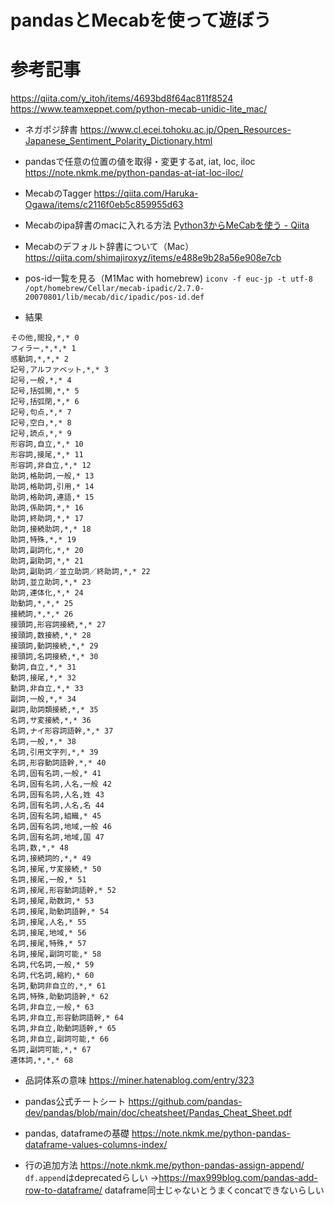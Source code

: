 # pandasとMecabを使って遊ぼう

# 参考記事
https://qiita.com/y_itoh/items/4693bd8f64ac811f8524
https://www.teamxeppet.com/python-mecab-unidic-lite_mac/

- ネガポジ辞書
https://www.cl.ecei.tohoku.ac.jp/Open_Resources-Japanese_Sentiment_Polarity_Dictionary.html

- pandasで任意の位置の値を取得・変更するat, iat, loc, iloc
https://note.nkmk.me/python-pandas-at-iat-loc-iloc/

- MecabのTagger
https://qiita.com/Haruka-Ogawa/items/c2116f0eb5c859955d63

- Mecabのipa辞書のmacに入れる方法
[Python3からMeCabを使う - Qiita](https://qiita.com/taroc/items/b9afd914432da08dafc8)

- Mecabのデフォルト辞書について（Mac）
https://qiita.com/shimajiroxyz/items/e488e9b28a56e908e7cb

- pos-id一覧を見る（M1Mac with homebrew)
```iconv -f euc-jp -t utf-8 /opt/homebrew/Cellar/mecab-ipadic/2.7.0-20070801/lib/mecab/dic/ipadic/pos-id.def```

- 結果

```text
その他,間投,*,* 0
フィラー,*,*,* 1
感動詞,*,*,* 2
記号,アルファベット,*,* 3
記号,一般,*,* 4
記号,括弧開,*,* 5
記号,括弧閉,*,* 6
記号,句点,*,* 7
記号,空白,*,* 8
記号,読点,*,* 9
形容詞,自立,*,* 10
形容詞,接尾,*,* 11
形容詞,非自立,*,* 12
助詞,格助詞,一般,* 13
助詞,格助詞,引用,* 14
助詞,格助詞,連語,* 15
助詞,係助詞,*,* 16
助詞,終助詞,*,* 17
助詞,接続助詞,*,* 18
助詞,特殊,*,* 19
助詞,副詞化,*,* 20
助詞,副助詞,*,* 21
助詞,副助詞／並立助詞／終助詞,*,* 22
助詞,並立助詞,*,* 23
助詞,連体化,*,* 24
助動詞,*,*,* 25
接続詞,*,*,* 26
接頭詞,形容詞接続,*,* 27
接頭詞,数接続,*,* 28
接頭詞,動詞接続,*,* 29
接頭詞,名詞接続,*,* 30
動詞,自立,*,* 31
動詞,接尾,*,* 32
動詞,非自立,*,* 33
副詞,一般,*,* 34
副詞,助詞類接続,*,* 35
名詞,サ変接続,*,* 36
名詞,ナイ形容詞語幹,*,* 37
名詞,一般,*,* 38
名詞,引用文字列,*,* 39
名詞,形容動詞語幹,*,* 40
名詞,固有名詞,一般,* 41
名詞,固有名詞,人名,一般 42
名詞,固有名詞,人名,姓 43
名詞,固有名詞,人名,名 44
名詞,固有名詞,組織,* 45
名詞,固有名詞,地域,一般 46
名詞,固有名詞,地域,国 47
名詞,数,*,* 48
名詞,接続詞的,*,* 49
名詞,接尾,サ変接続,* 50
名詞,接尾,一般,* 51
名詞,接尾,形容動詞語幹,* 52
名詞,接尾,助数詞,* 53
名詞,接尾,助動詞語幹,* 54
名詞,接尾,人名,* 55
名詞,接尾,地域,* 56
名詞,接尾,特殊,* 57
名詞,接尾,副詞可能,* 58
名詞,代名詞,一般,* 59
名詞,代名詞,縮約,* 60
名詞,動詞非自立的,*,* 61
名詞,特殊,助動詞語幹,* 62
名詞,非自立,一般,* 63
名詞,非自立,形容動詞語幹,* 64
名詞,非自立,助動詞語幹,* 65
名詞,非自立,副詞可能,* 66
名詞,副詞可能,*,* 67
連体詞,*,*,* 68
```

- 品詞体系の意味
https://miner.hatenablog.com/entry/323

- pandas公式チートシート
https://github.com/pandas-dev/pandas/blob/main/doc/cheatsheet/Pandas_Cheat_Sheet.pdf

- pandas, dataframeの基礎
https://note.nkmk.me/python-pandas-dataframe-values-columns-index/

- 行の追加方法
https://note.nkmk.me/python-pandas-assign-append/
`df.append`はdeprecatedらしい
→https://max999blog.com/pandas-add-row-to-dataframe/
dataframe同士じゃないとうまくconcatできないらしい